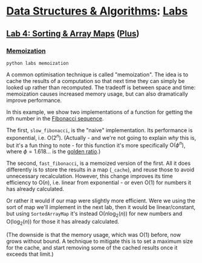 # [Data Structures & Algorithms](https://github.com/bertie-wheen/dsa-2023-4/blob/trunk/README.md): [Labs](https://github.com/bertie-wheen/dsa-2023-4/blob/trunk/labs/README.md)

## [Lab 4: Sorting & Array Maps](https://github.com/bertie-wheen/dsa-2023-4/blob/trunk/labs/lab4/README.md) ([Plus](https://github.com/bertie-wheen/dsa-2023-4/blob/trunk/labs/lab4/plus/README.md))

### [Memoization](https://github.com/bertie-wheen/dsa-2023-4/blob/trunk/labs/lab4/plus/memoization/README.md)
```shell
python labs memoization
```

A common optimisation technique is called "memoization". The idea is to cache the results of a computation so that next
time they can simply be looked up rather than recomputed. The tradeoff is between space and time: memoization causes
increased memory usage, but can also dramatically improve performance.

In this example, we show two implementations of a function for getting the $n$th number in the
[Fibonacci sequence](https://en.wikipedia.org/wiki/Fibonacci_sequence).

The first, `slow_fibonacci`, is the "naive" implementation. Its performance is exponential, i.e. $\mathrm{O}(2^n)$.
(Actually - and we're not going to explain _why_ this is, but it's a fun thing to note - for this function it's more
specifically $\mathrm{O}(\phi^n)$, where $\phi = 1.618\dots$ is the
[golden ratio](https://en.wikipedia.org/wiki/Golden_ratio).)

The second, `fast_fibonacci`, is a memoized version of the first. All it does differently is to store the results in a
map (`_cache`), and reuse those to avoid unnecessary recalculation. However, this change improves its time efficiency to
$\mathrm{O}(n)$, i.e. linear from exponential - or even $\mathrm{O}(1)$ for numbers it has already calculated.

Or rather it would if our map were slightly more efficient. Were we using the sort of map we'll implement in the next
lab, then it would be linear/constant, but using `SortedArrayMap` it's instead $\mathrm{O}(n \log_2(n))$ for new numbers
and $\mathrm{O}(\log_2(n))$ for those it has already calculated.

(The downside is that the memory usage, which was $\mathrm{O}(1)$ before, now grows without bound. A technique to
mitigate this is to set a maximum size for the cache, and start removing some of the cached results once it exceeds that
limit.)
